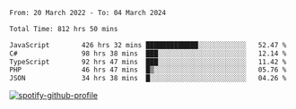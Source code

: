<!--START_SECTION:waka-->

```txt
From: 20 March 2022 - To: 04 March 2024

Total Time: 812 hrs 50 mins

JavaScript        426 hrs 32 mins █████████████░░░░░░░░░░░░   52.47 %
C#                98 hrs 38 mins  ███░░░░░░░░░░░░░░░░░░░░░░   12.14 %
TypeScript        92 hrs 47 mins  ███░░░░░░░░░░░░░░░░░░░░░░   11.42 %
PHP               46 hrs 47 mins  █▒░░░░░░░░░░░░░░░░░░░░░░░   05.76 %
JSON              34 hrs 38 mins  █░░░░░░░░░░░░░░░░░░░░░░░░   04.26 %
```

<!--END_SECTION:waka-->
[![spotify-github-profile](https://spotify-github-profile.vercel.app/api/view?uid=c00zprrvy9xiloa9qnco3hmng&cover_image=true&theme=novatorem&show_offline=false&background_color=121212&bar_color=53b14f&bar_color_cover=false)](https://spotify-github-profile.vercel.app/api/view?uid=c00zprrvy9xiloa9qnco3hmng&redirect=true)



